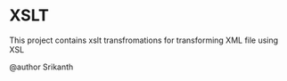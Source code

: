 # XSLT

This project contains xslt transfromations for transforming XML file using XSL

@author Srikanth
